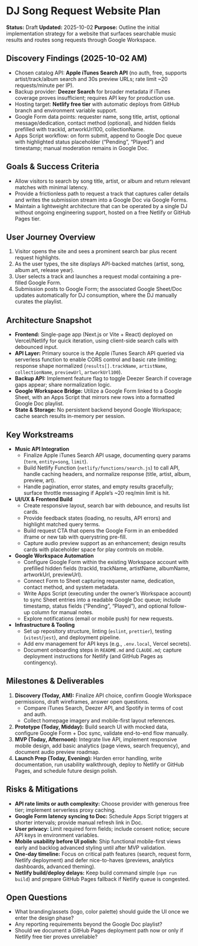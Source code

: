 # DJ Song Request Website Plan

**Status:** Draft
**Updated:** 2025-10-02
**Purpose:** Outline the initial implementation strategy for a website that surfaces searchable music results and routes song requests through Google Workspace.

## Discovery Findings (2025-10-02 AM)

- Chosen catalog API: **Apple iTunes Search API** (no auth, free, supports artist/track/album search and 30s preview URLs; rate limit ~20 requests/minute per IP).
- Backup provider: **Deezer Search** for broader metadata if iTunes coverage proves insufficient; requires API key for production use.
- Hosting target: **Netlify free tier** with automatic deploys from GitHub branch and environment variable support.
- Google Form data points: requester name, song title, artist, optional message/dedication, contact method (optional), and hidden fields prefilled with trackId, artworkUrl100, collectionName.
- Apps Script workflow: on form submit, append to Google Doc queue with highlighted status placeholder (“Pending”, “Played”) and timestamp; manual moderation remains in Google Doc.

## Goals & Success Criteria

- Allow visitors to search by song title, artist, or album and return relevant matches with minimal latency.
- Provide a frictionless path to request a track that captures caller details and writes the submission stream into a Google Doc via Google Forms.
- Maintain a lightweight architecture that can be operated by a single DJ without ongoing engineering support, hosted on a free Netlify or GitHub Pages tier.

## User Journey Overview

1. Visitor opens the site and sees a prominent search bar plus recent request highlights.
2. As the user types, the site displays API-backed matches (artist, song, album art, release year).
3. User selects a track and launches a request modal containing a pre-filled Google Form.
4. Submission posts to Google Form; the associated Google Sheet/Doc updates automatically for DJ consumption, where the DJ manually curates the playlist.

## Architecture Snapshot

- **Frontend:** Single-page app (Next.js or Vite + React) deployed on Vercel/Netlify for quick iteration, using client-side search calls with debounced input.
- **API Layer:** Primary source is the Apple iTunes Search API queried via serverless function to enable CORS control and basic rate limiting; response shape normalized (`results[].trackName`, `artistName`, `collectionName`, `previewUrl`, `artworkUrl100`).
- **Backup API:** Implement feature flag to toggle Deezer Search if coverage gaps appear; share normalization logic.
- **Google Workspace Bridge:** Utilize a Google Form linked to a Google Sheet, with an Apps Script that mirrors new rows into a formatted Google Doc playlist.
- **State & Storage:** No persistent backend beyond Google Workspace; cache search results in-memory per session.

## Key Workstreams

- **Music API Integration**
  - Finalize Apple iTunes Search API usage, documenting query params (`term`, `entity=song`, `limit`).
  - Build Netlify Function (`netlify/functions/search.js`) to call API, handle caching headers, and normalize response (title, artist, album, preview, art).
  - Handle pagination, error states, and empty results gracefully; surface throttle messaging if Apple’s ~20 req/min limit is hit.
- **UI/UX & Frontend Build**
  - Create responsive layout, search bar with debounce, and results list cards.
  - Provide feedback states (loading, no results, API errors) and highlight matched query terms.
  - Build request CTA that opens the Google Form in an embedded iframe or new tab with querystring pre-fill.
  - Capture audio preview support as an enhancement; design results cards with placeholder space for play controls on mobile.
- **Google Workspace Automation**
  - Configure Google Form within the existing Workspace account with prefilled hidden fields (trackId, trackName, artistName, albumName, artworkUrl, previewUrl).
  - Connect Form to Sheet capturing requester name, dedication, contact method, and system metadata.
  - Write Apps Script (executing under the owner’s Workspace account) to sync Sheet entries into a readable Google Doc queue; include timestamp, status fields (“Pending”, “Played”), and optional follow-up column for manual notes.
  - Explore notifications (email or mobile push) for new requests.
- **Infrastructure & Tooling**
  - Set up repository structure, linting (`eslint`, `prettier`), testing (`vitest`/`jest`), and deployment pipeline.
  - Add env management for API keys (e.g., `.env.local`, Vercel secrets).
  - Document onboarding steps in `README.md` and `CLAUDE.md`; capture deployment instructions for Netlify (and GitHub Pages as contingency).

## Milestones & Deliverables

1. **Discovery (Today, AM):** Finalize API choice, confirm Google Workspace permissions, draft wireframes, answer open questions.
   - Compare iTunes Search, Deezer API, and Spotify in terms of cost and auth.
   - Collect homepage imagery and mobile-first layout references.
2. **Prototype (Today, Midday):** Build search UI with mocked data, configure Google Form + Doc sync, validate end-to-end flow manually.
3. **MVP (Today, Afternoon):** Integrate live API, implement responsive mobile design, add basic analytics (page views, search frequency), and document audio preview roadmap.
4. **Launch Prep (Today, Evening):** Harden error handling, write documentation, run usability walkthrough, deploy to Netlify or GitHub Pages, and schedule future design polish.

## Risks & Mitigations

- **API rate limits or auth complexity:** Choose provider with generous free tier; implement serverless proxy caching.
- **Google Form latency syncing to Doc:** Schedule Apps Script triggers at shorter intervals; provide manual refresh link in Doc.
- **User privacy:** Limit required form fields; include consent notice; secure API keys in environment variables.
- **Mobile usability before UI polish:** Ship functional mobile-first views early and backlog advanced styling until after MVP validation.
- **One-day timeline:** Focus on critical path features (search, request form, Netlify deployment) and defer nice-to-haves (previews, analytics dashboards, advanced theming).
- **Netlify build/deploy delays:** Keep build command simple (`npm run build`) and prepare GitHub Pages fallback if Netlify queue is congested.

## Open Questions

- What branding/assets (logo, color palette) should guide the UI once we enter the design phase?
- Any reporting requirements beyond the Google Doc playlist?
- Should we document a GitHub Pages deployment path now or only if Netlify free tier proves unreliable?
